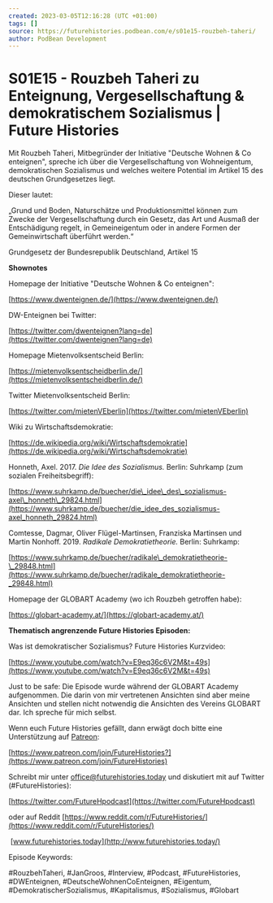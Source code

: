 ```yaml
---
created: 2023-03-05T12:16:28 (UTC +01:00)
tags: []
source: https://futurehistories.podbean.com/e/s01e15-rouzbeh-taheri/
author: PodBean Development
---
```


# S01E15 - Rouzbeh Taheri zu Enteignung, Vergesellschaftung & demokratischem Sozialismus | Future Histories

Mit Rouzbeh Taheri, Mitbegründer der Initiative "Deutsche Wohnen & Co enteignen", spreche ich über die Vergesellschaftung von Wohneigentum, demokratischen Sozialismus und welches weitere Potential im Artikel 15 des deutschen Grundgesetzes liegt.

Dieser lautet:

„Grund und Boden, Naturschätze und Produktionsmittel können zum Zwecke der Vergesellschaftung durch ein Gesetz, das Art und Ausmaß der Entschädigung regelt, in Gemeineigentum oder in andere Formen der Gemeinwirtschaft überführt werden.“

Grundgesetz der Bundesrepublik Deutschland, Artikel 15

**Shownotes**

  
Homepage der Initiative "Deutsche Wohnen & Co enteignen":

[https://www.dwenteignen.de/](https://www.dwenteignen.de/)

  
DW-Enteignen bei Twitter:

[https://twitter.com/dwenteignen?lang=de](https://twitter.com/dwenteignen?lang=de)

  
Homepage Mietenvolksentscheid Berlin:

[https://mietenvolksentscheidberlin.de/](https://mietenvolksentscheidberlin.de/)

  
Twitter Mietenvolksentscheid Berlin:

[https://twitter.com/mietenVEberlin](https://twitter.com/mietenVEberlin)

  
Wiki zu Wirtschaftsdemokratie:

[https://de.wikipedia.org/wiki/Wirtschaftsdemokratie](https://de.wikipedia.org/wiki/Wirtschaftsdemokratie)

  
Honneth, Axel. 2017. _Die Idee des Sozialismus._ Berlin: Suhrkamp (zum sozialen Freiheitsbegriff):

[https://www.suhrkamp.de/buecher/die\_idee\_des\_sozialismus-axel\_honneth\_29824.html](https://www.suhrkamp.de/buecher/die_idee_des_sozialismus-axel_honneth_29824.html)

  
Comtesse, Dagmar, Oliver Flügel-Martinsen, Franziska Martinsen und Martin Nonhoff. 2019. _Radikale Demokratietheorie._ Berlin: Suhrkamp:

[https://www.suhrkamp.de/buecher/radikale\_demokratietheorie-\_29848.html](https://www.suhrkamp.de/buecher/radikale_demokratietheorie-_29848.html)

  
Homepage der GLOBART Academy (wo ich Rouzbeh getroffen habe):

[https://globart-academy.at/](https://globart-academy.at/)

**Thematisch angrenzende Future Histories Episoden:**

Was ist demokratischer Sozialismus? Future Histories Kurzvideo:

[https://www.youtube.com/watch?v=E9eq36c6V2M&t=49s](https://www.youtube.com/watch?v=E9eq36c6V2M&t=49s)

Just to be safe: Die Episode wurde während der GLOBART Academy aufgenommen. Die darin von mir vertretenen Ansichten sind aber meine Ansichten und stellen nicht notwendig die Ansichten des Vereins GLOBART dar. Ich spreche für mich selbst.  

Wenn euch Future Histories gefällt, dann erwägt doch bitte eine Unterstützung auf [Patreon](https://www.patreon.com/join/FutureHistories):

[https://www.patreon.com/join/FutureHistories?](https://www.patreon.com/join/FutureHistories)

Schreibt mir unter [office@futurehistories.today](mailto:office@futurehistories.today) und diskutiert mit auf Twitter (#FutureHistories):

[https://twitter.com/FutureHpodcast](https://twitter.com/FutureHpodcast)

oder auf Reddit [https://www.reddit.com/r/FutureHistories/](https://www.reddit.com/r/FutureHistories/)

 [www.futurehistories.today](http://www.futurehistories.today/)

Episode Keywords:

#RouzbehTaheri, #JanGroos, #Interview, #Podcast, #FutureHistories, #DWEnteignen, #DeutscheWohnenCoEnteignen, #Eigentum, #DemokratischerSozialismus, #Kapitalismus, #Sozialismus, #Globart
